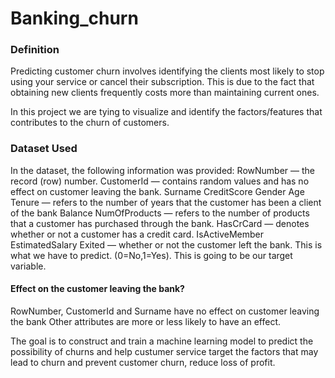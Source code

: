# Banking_churn
### Definition
Predicting customer churn involves identifying the clients most likely to stop using your service or cancel their subscription. This is due to the fact that obtaining new clients frequently costs more than maintaining current ones.

In this project we are tying to visualize and identify the factors/features that contributes to the churn of customers.

### Dataset Used
In the dataset, the following information was provided:
RowNumber — the record (row) number.
CustomerId — contains random values and has no effect on customer leaving the bank.
Surname
CreditScore
Gender
Age 
Tenure — refers to the number of years that the customer has been a client of the bank
Balance 
NumOfProducts — refers to the number of products that a customer has purchased through the bank.
HasCrCard — denotes whether or not a customer has a credit card.
IsActiveMember
EstimatedSalary
Exited — whether or not the customer left the bank. This is what we have to predict. (0=No,1=Yes). This is going to be our target variable.

#### Effect on the customer leaving the bank?
RowNumber, CustomerId and Surname have no effect on customer leaving the bank
Other attributes are more or less likely to have an effect.

The goal is to construct and train a machine learning model to predict the possibility of churns and help custumer service target the factors that may lead to churn and prevent customer churn, reduce loss of profit.
